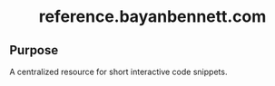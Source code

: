 <h1 align="center">reference.bayanbennett.com</h1>

## Purpose

A centralized resource for short interactive code snippets.
